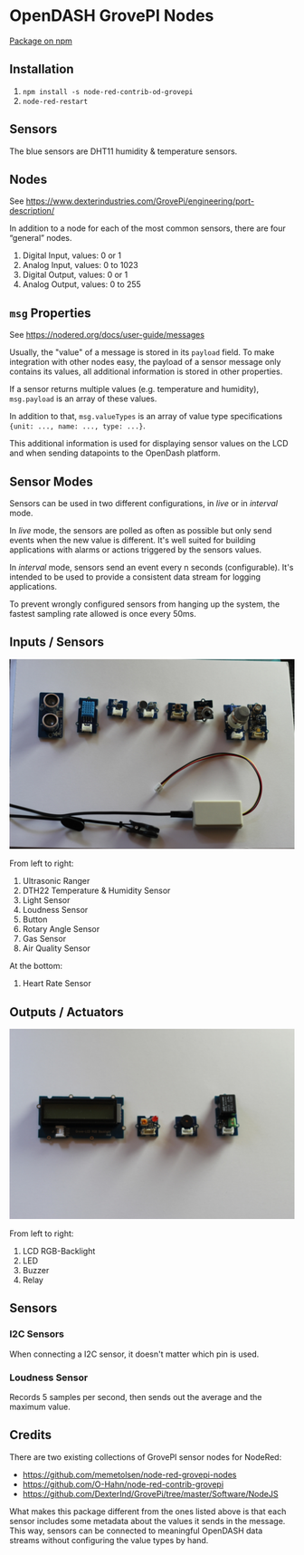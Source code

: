 # OpenDASH GrovePI Nodes

[Package on npm](https://www.npmjs.com/package/node-red-contrib-od-grovepi)

## Installation

1. `npm install -s node-red-contrib-od-grovepi`
2. `node-red-restart`

## Sensors

The blue sensors are DHT11 humidity & temperature sensors.

## Nodes

See <https://www.dexterindustries.com/GrovePi/engineering/port-description/>

In addition to a node for each of the most common sensors,
there are four “general” nodes.

1. Digital Input, values: 0 or 1
2. Analog Input, values: 0 to 1023
3. Digital Output, values: 0 or 1
4. Analog Output, values: 0 to 255

## `msg` Properties

See <https://nodered.org/docs/user-guide/messages>

Usually, the "value" of a message is stored in its `payload` field.
To make integration with other nodes easy, the payload of a sensor
message only contains its values, all additional information is stored
in other properties.

If a sensor returns multiple values (e.g. temperature and humidity),
`msg.payload` is an array of these values.

In addition to that, `msg.valueTypes` is an array of value type
specifications `{unit: ..., name: ..., type: ...}`.

This additional information is used for displaying sensor values on the LCD
and when sending datapoints to the OpenDash platform.

## Sensor Modes

Sensors can be used in two different configurations, in _live_ or in
_interval_ mode.

In _live_ mode, the sensors are polled as often as possible but only
send events when the new value is different.  It's well suited for
building applications with alarms or actions triggered by the sensors
values.

In _interval_ mode, sensors send an event every n seconds
(configurable).  It's intended to be used to provide a consistent data
stream for logging applications.

To prevent wrongly configured sensors from hanging up the system,
the fastest sampling rate allowed is once every 50ms.

## Inputs / Sensors

![](images/inputs.jpg)

From left to right:

1. Ultrasonic Ranger
2. DTH22 Temperature & Humidity Sensor
3. Light Sensor
4. Loudness Sensor
5. Button
6. Rotary Angle Sensor
7. Gas Sensor
8. Air Quality Sensor

At the bottom:

1. Heart Rate Sensor

## Outputs / Actuators

![](images/outputs.jpg)

From left to right:

1. LCD RGB-Backlight
2. LED
3. Buzzer
4. Relay

## Sensors

### I2C Sensors

When connecting a I2C sensor, it doesn't matter which pin is used.

### Loudness Sensor

Records 5 samples per second, then sends out the average and the
maximum value.

## Credits

There are two existing collections of GrovePI sensor nodes for NodeRed:
- <https://github.com/memetolsen/node-red-grovepi-nodes>
- <https://github.com/O-Hahn/node-red-contrib-grovepi>
- <https://github.com/DexterInd/GrovePi/tree/master/Software/NodeJS>

What makes this package different from the ones listed above is that
each sensor includes some metadata about the values it sends in the
message. This way, sensors can be connected to meaningful OpenDASH
data streams without configuring the value types by hand.
